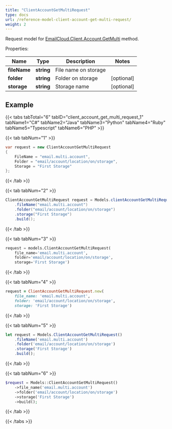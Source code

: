 ```yaml
---
title: "ClientAccountGetMultiRequest"
type: docs
url: /reference-model-client-account-get-multi-request/
weight: 2
---
```


Request model for [EmailCloud.Client.Account.GetMulti](/email/reference-client-account-api/#getmulti) method.

Properties:

Name | Type | Description | Notes
---- | ---- | ----------- | -----
**fileName** |**string**|File name on storage |
**folder** |**string**|Folder on storage |[optional] 
**storage** |**string**|Storage name |[optional] 

## Example

{{< tabs tabTotal="6" tabID="client_account_get_multi_request_1" tabName1="C#" tabName2="Java" tabName3="Python" tabName4="Ruby" tabName5="Typescript" tabName6="PHP" >}}

{{< tab tabNum="1" >}}

```csharp
var request = new ClientAccountGetMultiRequest
{ 
    FileName = "email.multi.account",
    Folder = "email/account/location/on/storage",
    Storage = "First Storage"
};
```

{{< /tab >}}

{{< tab tabNum="2" >}}

```java
ClientAccountGetMultiRequest request = Models.clientAccountGetMultiRequest()
    .fileName("email.multi.account")
    .folder("email/account/location/on/storage")
    .storage("First Storage")
    .build();
```

{{< /tab >}}

{{< tab tabNum="3" >}}

```python
request = models.ClientAccountGetMultiRequest(
    file_name='email.multi.account',
    folder='email/account/location/on/storage',
    storage='First Storage')
```

{{< /tab >}}

{{< tab tabNum="4" >}}

```ruby
request = ClientAccountGetMultiRequest.new(
    file_name: 'email.multi.account',
    folder: 'email/account/location/on/storage',
    storage: 'First Storage')
```

{{< /tab >}}

{{< tab tabNum="5" >}}

```typescript
let request = Models.ClientAccountGetMultiRequest()
    .fileName('email.multi.account')
    .folder('email/account/location/on/storage')
    .storage('First Storage')
    .build();
```

{{< /tab >}}

{{< tab tabNum="6" >}}

```php
$request = Models::ClientAccountGetMultiRequest()
    ->file_name('email.multi.account')
    ->folder('email/account/location/on/storage')
    ->storage('First Storage')
    ->build();
```

{{< /tab >}}

{{< /tabs >}}

